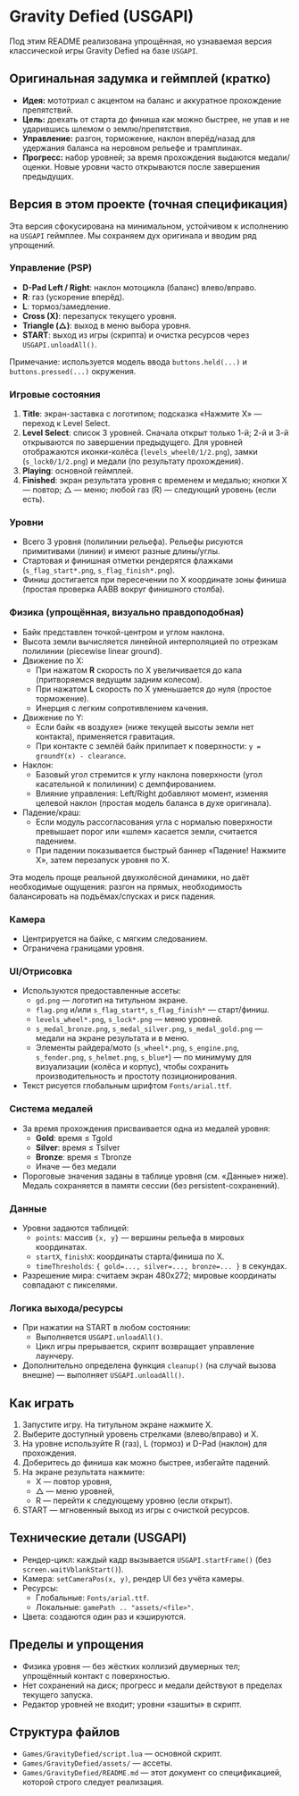# Gravity Defied (USGAPI)

Под этим README реализована упрощённая, но узнаваемая версия классической игры Gravity Defied на базе `USGAPI`.

## Оригинальная задумка и геймплей (кратко)

-   **Идея:** мототриал с акцентом на баланс и аккуратное прохождение препятствий.
-   **Цель:** доехать от старта до финиша как можно быстрее, не упав и не ударившись шлемом о землю/препятствия.
-   **Управление:** разгон, торможение, наклон вперёд/назад для удержания баланса на неровном рельефе и трамплинах.
-   **Прогресс:** набор уровней; за время прохождения выдаются медали/оценки. Новые уровни часто открываются после завершения предыдущих.

## Версия в этом проекте (точная спецификация)

Эта версия сфокусирована на минимальном, устойчивом к исполнению на `USGAPI` геймплее. Мы сохраняем дух оригинала и вводим ряд упрощений.

### Управление (PSP)

-   **D-Pad Left / Right**: наклон мотоцикла (баланс) влево/вправо.
-   **R**: газ (ускорение вперёд).
-   **L**: тормоз/замедление.
-   **Cross (X)**: перезапуск текущего уровня.
-   **Triangle (△)**: выход в меню выбора уровня.
-   **START**: выход из игры (скрипта) и очистка ресурсов через `USGAPI.unloadAll()`.

Примечание: используется модель ввода `buttons.held(...)` и `buttons.pressed(...)` окружения.

### Игровые состояния

1. **Title**: экран-заставка с логотипом; подсказка «Нажмите X» — переход к Level Select.
2. **Level Select**: список 3 уровней. Сначала открыт только 1-й; 2-й и 3-й открываются по завершении предыдущего. Для уровней отображаются иконки-колёса (`levels_wheel0/1/2.png`), замки (`s_lock0/1/2.png`) и медали (по результату прохождения).
3. **Playing**: основной геймплей.
4. **Finished**: экран результата уровня с временем и медалью; кнопки X — повтор; △ — меню; любой газ (R) — следующий уровень (если есть).

### Уровни

-   Всего 3 уровня (полилинии рельефа). Рельефы рисуются примитивами (линии) и имеют разные длины/углы.
-   Стартовая и финишная отметки рендерятся флажками (`s_flag_start*.png`, `s_flag_finish*.png`).
-   Финиш достигается при пересечении по X координате зоны финиша (простая проверка AABB вокруг финишного столба).

### Физика (упрощённая, визуально правдоподобная)

-   Байк представлен точкой-центром и углом наклона.
-   Высота земли вычисляется линейной интерполяцией по отрезкам полилинии (piecewise linear ground).
-   Движение по X:
    -   При нажатом **R** скорость по X увеличивается до капа (притворяемся ведущим задним колесом).
    -   При нажатом **L** скорость по X уменьшается до нуля (простое торможение).
    -   Инерция с легким сопротивлением качения.
-   Движение по Y:
    -   Если байк «в воздухе» (ниже текущей высоты земли нет контакта), применяется гравитация.
    -   При контакте с землёй байк прилипает к поверхности: `y = groundY(x) - clearance`.
-   Наклон:
    -   Базовый угол стремится к углу наклона поверхности (угол касательной к полилинии) с демпфированием.
    -   Влияние управления: Left/Right добавляют момент, изменяя целевой наклон (простая модель баланса в духе оригинала).
-   Падение/краш:
    -   Если модуль рассогласования угла с нормалью поверхности превышает порог или «шлем» касается земли, считается падением.
    -   При падении показывается быстрый баннер «Падение! Нажмите X», затем перезапуск уровня по X.

Эта модель проще реальной двухколёсной динамики, но даёт необходимые ощущения: разгон на прямых, необходимость балансировать на подъёмах/спусках и риск падения.

### Камера

-   Центрируется на байке, с мягким следованием.
-   Ограничена границами уровня.

### UI/Отрисовка

-   Используются предоставленные ассеты:
    -   `gd.png` — логотип на титульном экране.
    -   `flag.png` и/или `s_flag_start*`, `s_flag_finish*` — старт/финиш.
    -   `levels_wheel*.png`, `s_lock*.png` — меню уровней.
    -   `s_medal_bronze.png`, `s_medal_silver.png`, `s_medal_gold.png` — медали на экране результата и в меню.
    -   Элементы райдера/мото (`s_wheel*.png`, `s_engine.png`, `s_fender.png`, `s_helmet.png`, `s_blue*`) — по минимуму для визуализации (колёса и корпус), чтобы сохранить производительность и простоту позиционирования.
-   Текст рисуется глобальным шрифтом `Fonts/arial.ttf`.

### Система медалей

-   За время прохождения присваивается одна из медалей уровня:
    -   **Gold**: время ≤ Tgold
    -   **Silver**: время ≤ Tsilver
    -   **Bronze**: время ≤ Tbronze
    -   Иначе — без медали
-   Пороговые значения заданы в таблице уровня (см. «Данные» ниже). Медаль сохраняется в памяти сессии (без persistent-сохранений).

### Данные

-   Уровни задаются таблицей:
    -   `points`: массив `{x, y}` — вершины рельефа в мировых координатах.
    -   `startX`, `finishX`: координаты старта/финиша по X.
    -   `timeThresholds`: `{ gold=..., silver=..., bronze=... }` в секундах.
-   Разрешение мира: считаем экран 480x272; мировые координаты совпадают с пикселями.

### Логика выхода/ресурсы

-   При нажатии на START в любом состоянии:
    -   Выполняется `USGAPI.unloadAll()`.
    -   Цикл игры прерывается, скрипт возвращает управление лаунчеру.
-   Дополнительно определена функция `cleanup()` (на случай вызова внешне) — выполняет `USGAPI.unloadAll()`.

## Как играть

1. Запустите игру. На титульном экране нажмите X.
2. Выберите доступный уровень стрелками (влево/вправо) и X.
3. На уровне используйте R (газ), L (тормоз) и D-Pad (наклон) для прохождения.
4. Доберитесь до финиша как можно быстрее, избегайте падений.
5. На экране результата нажмите:
    - X — повтор уровня,
    - △ — меню уровней,
    - R — перейти к следующему уровню (если открыт).
6. START — мгновенный выход из игры с очисткой ресурсов.

## Технические детали (USGAPI)

-   Рендер-цикл: каждый кадр вызывается `USGAPI.startFrame()` (без `screen.waitVblankStart()`).
-   Камера: `setCameraPos(x, y)`, рендер UI без учёта камеры.
-   Ресурсы:
    -   Глобальные: `Fonts/arial.ttf`.
    -   Локальные: `gamePath .. "assets/<file>"`.
-   Цвета: создаются один раз и кэшируются.

## Пределы и упрощения

-   Физика уровня — без жёстких коллизий двумерных тел; упрощённый контакт с поверхностью.
-   Нет сохранений на диск; прогресс и медали действуют в пределах текущего запуска.
-   Редактор уровней не входит; уровни «зашиты» в скрипт.

## Структура файлов

-   `Games/GravityDefied/script.lua` — основной скрипт.
-   `Games/GravityDefied/assets/` — ассеты.
-   `Games/GravityDefied/README.md` — этот документ со спецификацией, которой строго следует реализация.
